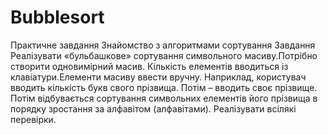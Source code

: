 # Bubblesort
Практичне завдання Знайомство з алгоритмами сортування
                         Завдання
Реалізувати «бульбашкове» сортування символьного масиву.Потрібно
створити одновимірний масив. Кількість елементів вводиться із
клавіатури.Елементи масиву ввести вручну. Наприклад, користувач вводить
кількість букв свого прізвища. Потім – вводить своє прізвище. Потім
відбувається сортування символьних елементів його прізвища в порядку
зростання за алфавітом (алфавітами). Реалізувати всілякі перевірки.
